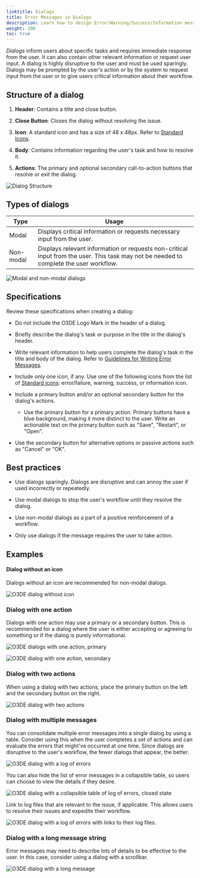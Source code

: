 ```yaml
---
linktitle: Dialogs
title: Error Messages in Dialogs
description: Learn how to design Error/Warning/Success/Information messages in dialogs using the Blue Jay Design System (BJDS) in Open 3D Engine (O3DE).
weight: 200
toc: true
---
```


*Dialogs* inform users about specific tasks and requires immediate response from the user. It can also contain other relevant information or request user input. A dialog is highly disruptive to the user and must be used sparingly. Dialogs may be prompted by the user's action or by the system to request input from the user or to give users critical information about their workflow.


## Structure of a dialog

1. **Header**: Contains a title and close button.

2. **Close Button**: Closes the dialog without resolving the issue.

3. **Icon**: A standard icon and has a size of 48 x 48px. Refer to [Standard Icons](../#standard-icons). 

4. **Body**: Contains information regarding the user's task and how to resolve it. 

5. **Actions**: The primary and optional secondary call-to-action buttons that resolve or exit the dialog.

![Dialog Structure](/images/tools-ui/dialogs/dialog-structure.png)


## Types of dialogs

| Type | Usage |
|--- |--- |
| Modal | Displays critical information or requests necessary input from the user. |
| Non-modal | Displays relevant information or requests non-critical input from the user. This task may not be needed to complete the user workflow. |

![Modal and non-modal dialogs](/images/tools-ui/dialogs/modal-dialog-and-non-modal-dialog.png)


## Specifications

Review these specifications when creating a dialog:

* Do not include the O3DE Logo Mark in the header of a dialog.

* Briefly describe the dialog's task or purpose in the title in the dialog's header.

* Write relevant information to help users complete the dialog's task in the title and body of the dialog. Refer to [Guidelines for Writing Error Messages](../guidelines).


* Include only one icon, if any. Use one of the following icons from the list of [Standard icons](../#standard-icons): error/failure, warning, success, or information icon.

* Include a primary button and/or an optional secondary button for the dialog's actions. 
  
  * Use the primary button for a primary action. Primary buttons have a blue background, making it more distinct to the user. Write an actionable text on the primary button such as "Save", "Restart", or "Open". 

* Use the secondary button for alternative options or passive actions such as "Cancel" or "OK".



## Best practices

* Use dialogs sparingly. Dialogs are disruptive and can annoy the user if used incorrectly or repeatedly.

* Use modal dialogs to stop the user's workflow until they resolve the dialog.

* Use non-modal dialogs as a part of a positive reinforcement of a workflow.

* Only use dialogs if the message requires the user to take action. 


## Examples

#### Dialog without an icon

Dialogs without an icon are recommended for non-modal dialogs.

![O3DE dialog without icon](/images/tools-ui/dialogs/dialog-without-icon.png)


### Dialog with one action

Dialogs with one action may use a primary or a secondary button. This is recommended for a dialog where the user is either accepting or agreeing to something or if the dialog is purely informational.

![O3DE dialogs with one action, primary](/images/tools-ui/dialogs/dialog-with-one-action-primary.png)

![O3DE dialog with one action, secondary](/images/tools-ui/dialogs/dialog-with-one-action-secondary.png)


### Dialog with two actions

When using a dialog with two actions, place the primary button on the left and the secondary button on the right.

![O3DE dialog with two actions](/images/tools-ui/dialogs/dialog-with-two-actions.png)


### Dialog with multiple messages

You can consolidate multiple error messages into a single dialog by using a table. Consider using this when the user completes a set of actions and can evaluate the errors that might've occurred at one time. Since dialogs are disruptive to the user's workflow, the fewer dialogs that appear, the better. 

![O3DE dialog with a log of errors](/images/tools-ui/dialogs/dialog-with-multiple-messages-log.png)

You can also hide the list of error messages in a collapsible table, so users can choose to view the details if they desire.

![O3DE dialog with a collapsible table of log of errors, closed state](/images/tools-ui/dialogs/dialog-with-multiple-messages-closed.png)

Link to log files that are relevant to the issue, if applicable. This allows users to resolve their issues and expedite their workflow.

![O3DE dialog with a log of errors with links to their log files.](/images/tools-ui/dialogs/dialog-with-multiple-messages-open.png)

### Dialog with a long message string

Error messages may need to describe lots of details to be effective to the user. In this case, consider using a dialog with a scrollbar.

![O3DE dialog with a long message](/images/tools-ui/dialogs/dialog-with-long-message.png)
